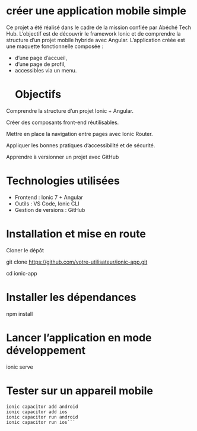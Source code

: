 # créer une application mobile simple
Ce projet a été réalisé dans le cadre de la mission confiée par Abéché Tech Hub. L’objectif est de découvrir le framework Ionic et de comprendre la structure d’un projet mobile hybride avec Angular.
L’application créée est une maquette fonctionnelle composée :

- d’une page d’accueil,
- d’une page de profil,
- accessibles via un menu.
  # Objectifs 

Comprendre la structure d’un projet Ionic + Angular.

Créer des composants front-end réutilisables.

Mettre en place la navigation entre pages avec Ionic Router.

Appliquer les bonnes pratiques d’accessibilité et de sécurité.

Apprendre à versionner un projet avec GitHub
# Technologies utilisées
- Frontend : Ionic 7 + Angular
- Outils : VS Code, Ionic CLI
- Gestion de versions : GitHub
 # Installation et mise en route
Cloner le dépôt

git clone https://github.com/votre-utilisateur/ionic-app.git

cd ionic-app
# Installer les dépendances
npm install
# Lancer l’application en mode développement
ionic serve

# Tester sur un appareil mobile
```
ionic capacitor add android
ionic capacitor add ios
ionic capacitor run android
ionic capacitor run ios```
